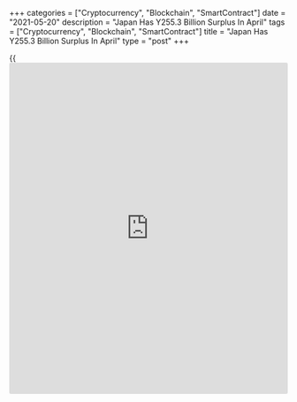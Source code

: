 +++
categories = ["Cryptocurrency", "Blockchain", "SmartContract"]
date = "2021-05-20"
description = "Japan Has Y255.3 Billion Surplus In April"
tags = ["Cryptocurrency", "Blockchain", "SmartContract"]
title = "Japan Has Y255.3 Billion Surplus In April"
type = "post"
+++

{{<iframe id="large-banner" src="https://www.bounty.group/#slide=21.0" width="100%" height="600" scrolling="no" style="border: 0px solid rgb(216, 221, 230); border-radius: 3px;">}}

Japan posted a merchandise trade surplus of 255.3 billion yen in April,
the Ministry of Finance said on Thursday.

That exceeded expectations for a surplus of 140 billion following the
downwardly revised 662.2 billion yen surplus in March (originally 663.7
billion yen).

Exports surged 38.0 percent on year to 7.181 trillion yen, beating
forecasts for a gain of 30.9 percent after climbing 16.1 percent in the
previous month.

Imports advanced an annual 12.8 percent to 6.925 trillion yen versus
expectations for a gain of 8.8 percent and up from 5.8 percent a month
earlier.

For comments and feedback [contact](https://www.playgroundfx.com/contact/): editorial@rtt[news](https://www.letsplayfx.com/blog/forex-news-website/).com

[Economic News][1]

 **What parts of the world are seeing the best (and worst) economic
performances lately? Click[here][2] to check out our [Econ Scorecard][2]
and find out! See up-to-the-moment [ranking](https://www.playgroundfx.com/blog/crypto-exchange-ranking/)s for the best and worst
performers in [GDP][2], [unemployment rate][3], [inflation][4] and much
more.**

   1. www.rtt[news](https://www.letsplayfx.com/blog/forex-news-website/).com/Content/EconomicNews.aspx
   2. www.rtt[news](https://www.letsplayfx.com/blog/forex-news-website/).com/economic-scorecard/world-rank/GDP/highest-performance.aspx
   3. www.rtt[news](https://www.letsplayfx.com/blog/forex-news-website/).com/economic-scorecard/world-rank/unemployment-rate/lowest-performance.aspx
   4. www.rtt[news](https://www.letsplayfx.com/blog/forex-news-website/).com/economic-scorecard/world-rank/CPI/highest-performance.aspx